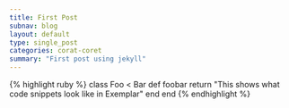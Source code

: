 ```yaml
---
title: First Post
subnav: blog
layout: default
type: single_post
categories: corat-coret
summary: "First post using jekyll"
---
```

{% highlight ruby %}
class Foo < Bar
  def foobar
    return "This shows what code snippets look like in Exemplar"
  end
end
{% endhighlight %}